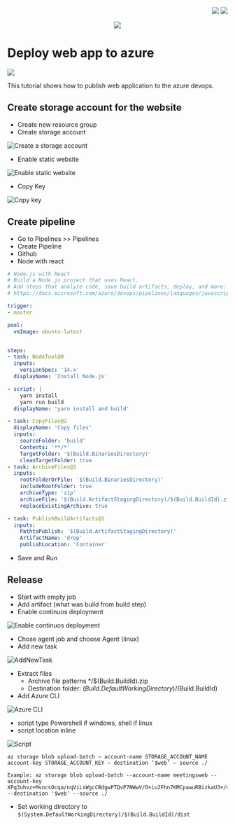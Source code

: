 
<!--Category:Article--> 
 <p align="right">
    <a href="http://productivitytools.tech/"><img src="Images/Header/ProductivityTools_green_40px_2.png" /><a> 
    <a href="https://github.com/pwujczyk/ProductivityTools.Articles"><img src="Images/Header/Github_border_40px.png" /></a>
</p>
<p align="center">
    <a href="http://productivitytools.tech/">
        <img src='Images/Header/LogoTitle_green_500px.png' />
    </a>
</p>

# Deploy web app to azure

<!--og-image-->
![](Images/OAuth.png)

This tutorial shows how to publish web application to the azure devops.

<!--more-->

## Create storage account for the website

- Create new resource group
- Create storage account

![Create a storage account](./Images/CreateSTorageAccount.png)

- Enable static website

![Enable static website](./Images/EnableStaticWebsite.png)

- Copy Key

![Copy key](./Images/CopyKey.png.png)

## Create pipeline

- Go to Pipelines >> Pipelines
- Create Pipeline
- Github
- Node with react

```yaml
# Node.js with React
# Build a Node.js project that uses React.
# Add steps that analyze code, save build artifacts, deploy, and more:
# https://docs.microsoft.com/azure/devops/pipelines/languages/javascript

trigger:
- master

pool:
  vmImage: ubuntu-latest


steps:
- task: NodeTool@0
  inputs:
    versionSpec: '14.x'
  displayName: 'Install Node.js'

- script: |
    yarn install
    yarn run build
  displayName: 'yarn install and build'

- task: CopyFiles@2
  displayName: 'Copy files'
  inputs:
    sourceFolder: 'build' 
    Contents: '**/*'
    TargetFolder: '$(Build.BinariesDirectory)'
    cleanTargetFolder: true
- task: ArchiveFiles@2
  inputs:
    rootFolderOrFile: '$(Build.BinariesDirectory)'
    includeRootFolder: true
    archiveType: 'zip'
    archiveFile: '$(Build.ArtifactStagingDirectory)/$(Build.BuildId).zip'
    replaceExistingArchive: true

- task: PublishBuildArtifacts@1
  inputs:
    PathtoPublish: '$(Build.ArtifactStagingDirectory)'
    ArtifactName: 'drop'
    publishLocation: 'Container'
```

- Save and Run

## Release
- Start with empty job
- Add artifact (what was build from build step)
- Enable continuos deployment 

![Enable continuos deployment ](./Images/EnableContinuosDeployment.png)

- Chose agent job and choose Agent (linux)
- Add new task

![AddNewTask](./Images/AddNewTask.png)

- Extract files
   - Archive file patterns */$(Build.BuildId).zip
   - Destination folder: $(Build.DefaultWorkingDirectory)/$(Build.BuildId)
- Add Azure CLI

![Azure CLI](./Images/AzureCLI.png)

- script type Powershell if windows, shell if linux
- script location inline

![Script](./Images/Script.png)

```
az storage blob upload-batch — account-name STORAGE_ACCOUNT_NAME account-key STORAGE_ACCOUNT_KEY — destination ‘$web’ — source ./

Example: az storage blob upload-batch --account-name meetingsweb --account-key XPq3uhvz+MvocsOcqa/nqViLsWgcCBdgwPTQvP7NWwV/O+iu2Fhn7KMCpawuRBizkaU3+/4OMaxiLzKBxTZw== --destination '$web' --source ./
```

- Set working directory to ```$(System.DefaultWorkingDirectory)/$(Build.BuildId)/dist```
